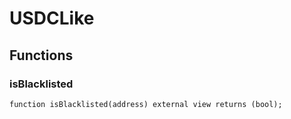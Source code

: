 # USDCLike

## Functions
### isBlacklisted


```solidity
function isBlacklisted(address) external view returns (bool);
```

